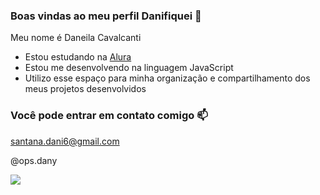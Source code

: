### Boas vindas ao meu perfil Danifiquei 🫡

Meu nome é Daneila Cavalcanti

- Estou estudando na [Alura](https://www.alura.com.br)
- Estou me desenvolvendo na linguagem JavaScript
- Utilizo esse espaço para minha organização e compartilhamento dos meus projetos desenvolvidos

### Você pode entrar em contato comigo 📫

santana.dani6@gmail.com

@ops.dany

![](https://media1.tenor.com/m/e_Da8yf4Y74AAAAC/charlie-brown-snoopy.gif)

